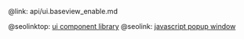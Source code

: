@link: api/ui.baseview_enable.md

@seolinktop: [ui component library](https://webix.com)
@seolink: [javascript popup window](https://webix.com/widget/popup/)